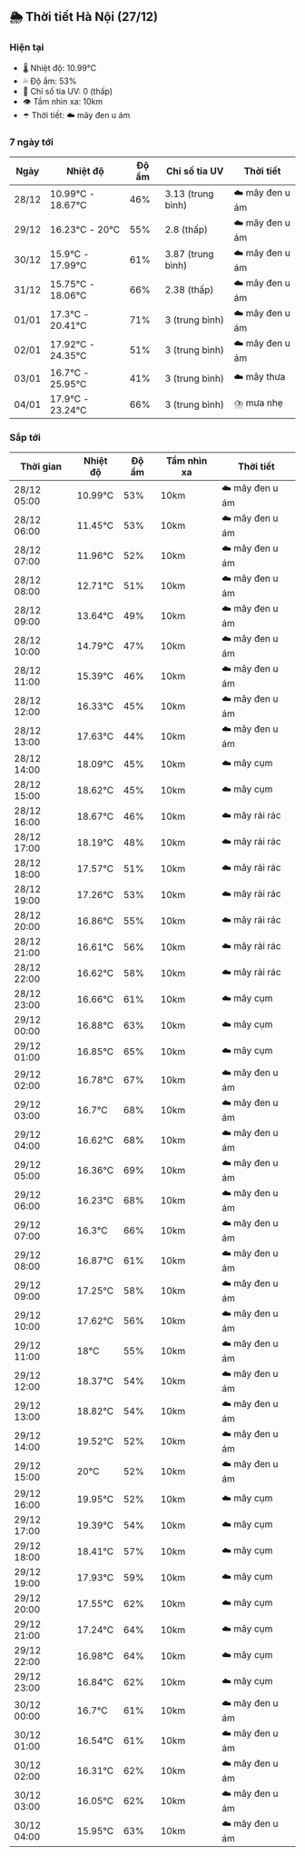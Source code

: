 ## 🌦️ Thời tiết Hà Nội (27/12)

### Hiện tại

- 🌡️ Nhiệt độ: 10.99℃
- 💦 Độ ẩm: 53%
- 🌟 Chỉ số tia UV: 0 (thấp)
- 👁️ Tầm nhìn xa: 10km
- ☂️ Thời tiết: ☁️ mây đen u ám

### 7 ngày tới

| Ngày | Nhiệt độ | Độ ẩm | Chỉ số tia UV | Thời tiết |
| --- | --- | --- | --- | --- |
| 28/12 | 10.99℃ - 18.67℃ | 46% | 3.13 (trung bình) | ☁️ mây đen u ám |
| 29/12 | 16.23℃ - 20℃ | 55% | 2.8 (thấp) | ☁️ mây đen u ám |
| 30/12 | 15.9℃ - 17.99℃ | 61% | 3.87 (trung bình) | ☁️ mây đen u ám |
| 31/12 | 15.75℃ - 18.06℃ | 66% | 2.38 (thấp) | ☁️ mây đen u ám |
| 01/01 | 17.3℃ - 20.41℃ | 71% | 3 (trung bình) | ☁️ mây đen u ám |
| 02/01 | 17.92℃ - 24.35℃ | 51% | 3 (trung bình) | ☁️ mây đen u ám |
| 03/01 | 16.7℃ - 25.95℃ | 41% | 3 (trung bình) | ☁️ mây thưa |
| 04/01 | 17.9℃ - 23.24℃ | 66% | 3 (trung bình) | ⛈️ mưa nhẹ |

### Sắp tới

| Thời gian | Nhiệt độ | Độ ẩm | Tầm nhìn xa | Thời tiết |
| --- | --- | --- | --- | --- |
| 28/12 05:00 | 10.99℃ | 53% | 10km | ☁️ mây đen u ám |
| 28/12 06:00 | 11.45℃ | 53% | 10km | ☁️ mây đen u ám |
| 28/12 07:00 | 11.96℃ | 52% | 10km | ☁️ mây đen u ám |
| 28/12 08:00 | 12.71℃ | 51% | 10km | ☁️ mây đen u ám |
| 28/12 09:00 | 13.64℃ | 49% | 10km | ☁️ mây đen u ám |
| 28/12 10:00 | 14.79℃ | 47% | 10km | ☁️ mây đen u ám |
| 28/12 11:00 | 15.39℃ | 46% | 10km | ☁️ mây đen u ám |
| 28/12 12:00 | 16.33℃ | 45% | 10km | ☁️ mây đen u ám |
| 28/12 13:00 | 17.63℃ | 44% | 10km | ☁️ mây đen u ám |
| 28/12 14:00 | 18.09℃ | 45% | 10km | ☁️ mây cụm |
| 28/12 15:00 | 18.62℃ | 45% | 10km | ☁️ mây cụm |
| 28/12 16:00 | 18.67℃ | 46% | 10km | ☁️ mây rải rác |
| 28/12 17:00 | 18.19℃ | 48% | 10km | ☁️ mây rải rác |
| 28/12 18:00 | 17.57℃ | 51% | 10km | ☁️ mây rải rác |
| 28/12 19:00 | 17.26℃ | 53% | 10km | ☁️ mây rải rác |
| 28/12 20:00 | 16.86℃ | 55% | 10km | ☁️ mây rải rác |
| 28/12 21:00 | 16.61℃ | 56% | 10km | ☁️ mây rải rác |
| 28/12 22:00 | 16.62℃ | 58% | 10km | ☁️ mây rải rác |
| 28/12 23:00 | 16.66℃ | 61% | 10km | ☁️ mây cụm |
| 29/12 00:00 | 16.88℃ | 63% | 10km | ☁️ mây cụm |
| 29/12 01:00 | 16.85℃ | 65% | 10km | ☁️ mây cụm |
| 29/12 02:00 | 16.78℃ | 67% | 10km | ☁️ mây đen u ám |
| 29/12 03:00 | 16.7℃ | 68% | 10km | ☁️ mây đen u ám |
| 29/12 04:00 | 16.62℃ | 68% | 10km | ☁️ mây đen u ám |
| 29/12 05:00 | 16.36℃ | 69% | 10km | ☁️ mây đen u ám |
| 29/12 06:00 | 16.23℃ | 68% | 10km | ☁️ mây đen u ám |
| 29/12 07:00 | 16.3℃ | 66% | 10km | ☁️ mây đen u ám |
| 29/12 08:00 | 16.87℃ | 61% | 10km | ☁️ mây đen u ám |
| 29/12 09:00 | 17.25℃ | 58% | 10km | ☁️ mây đen u ám |
| 29/12 10:00 | 17.62℃ | 56% | 10km | ☁️ mây đen u ám |
| 29/12 11:00 | 18℃ | 55% | 10km | ☁️ mây đen u ám |
| 29/12 12:00 | 18.37℃ | 54% | 10km | ☁️ mây đen u ám |
| 29/12 13:00 | 18.82℃ | 54% | 10km | ☁️ mây đen u ám |
| 29/12 14:00 | 19.52℃ | 52% | 10km | ☁️ mây đen u ám |
| 29/12 15:00 | 20℃ | 52% | 10km | ☁️ mây đen u ám |
| 29/12 16:00 | 19.95℃ | 52% | 10km | ☁️ mây cụm |
| 29/12 17:00 | 19.39℃ | 54% | 10km | ☁️ mây cụm |
| 29/12 18:00 | 18.41℃ | 57% | 10km | ☁️ mây cụm |
| 29/12 19:00 | 17.93℃ | 59% | 10km | ☁️ mây cụm |
| 29/12 20:00 | 17.55℃ | 62% | 10km | ☁️ mây cụm |
| 29/12 21:00 | 17.24℃ | 64% | 10km | ☁️ mây cụm |
| 29/12 22:00 | 16.98℃ | 64% | 10km | ☁️ mây cụm |
| 29/12 23:00 | 16.84℃ | 62% | 10km | ☁️ mây cụm |
| 30/12 00:00 | 16.7℃ | 61% | 10km | ☁️ mây đen u ám |
| 30/12 01:00 | 16.54℃ | 61% | 10km | ☁️ mây đen u ám |
| 30/12 02:00 | 16.31℃ | 62% | 10km | ☁️ mây đen u ám |
| 30/12 03:00 | 16.05℃ | 62% | 10km | ☁️ mây đen u ám |
| 30/12 04:00 | 15.95℃ | 63% | 10km | ☁️ mây đen u ám |
